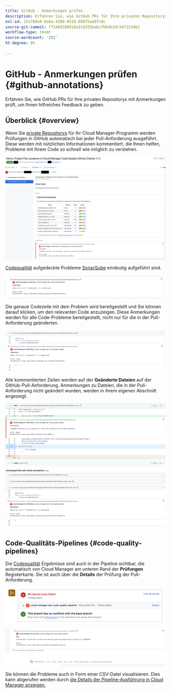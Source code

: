 ```yaml
---
title: GitHub - Anmerkungen prüfen
description: Erfahren Sie, wie GitHub PRs für Ihre privaten Repositorys mit Anmerkungen prüft, um Ihnen hilfreiches Feedback zu geben.
exl-id: 15178de8-8a8a-4300-8510-88875ad0fc8c
source-git-commit: f7348d388918a31d255babcfb64b3dc547153d62
workflow-type: tm+mt
source-wordcount: '252'
ht-degree: 0%

---
```



# GitHub - Anmerkungen prüfen {#github-annotations}

Erfahren Sie, wie GitHub PRs für Ihre privaten Repositorys mit Anmerkungen prüft, um Ihnen hilfreiches Feedback zu geben.

## Überblick {#overview}

Wenn Sie [private Repositorys](private-repositories.md) für Ihr Cloud Manager-Programm werden Prüfungen in GitHub automatisch bei jeder Pull-Anforderung ausgeführt. Diese werden mit nützlichen Informationen kommentiert, die Ihnen helfen, Probleme mit Ihrem Code so schnell wie möglich zu verstehen.

![Beispiel für GitHub-Prüfanmerkungen](assets/github-check-annotations.png)

[Codequalität](/help/implementing/cloud-manager/code-quality-testing.md) aufgedeckte Probleme [SonarQube](/help/implementing/cloud-manager/custom-code-quality-rules.md) eindeutig aufgeführt sind.

![Beispiel für eine Anmerkung zu Codeproblemen](assets/github-check-annotations-example.png)

Die genaue Codezeile mit dem Problem wird bereitgestellt und Sie können darauf klicken, um den relevanten Code anzuzeigen. Diese Anmerkungen werden für alle Code-Probleme bereitgestellt, nicht nur für die in der Pull-Anforderung geänderten.

![Beispiel für eine Anmerkung zu Codeproblemen](assets/github-check-annotations-example-code.png)

Alle kommentierten Zeilen werden auf der **Geänderte Dateien** auf der GitHub-Pull-Anforderung. Anmerkungen zu Dateien, die in der Pull-Anforderung nicht geändert wurden, werden in ihrem eigenen Abschnitt angezeigt.

![Beispiel für Anmerkungen auf der Registerkarte für geänderte Dateien](assets/github-check-annotations-files-changed.png)

## Code-Qualitäts-Pipelines {#code-quality-pipelines}

Die [Codequalität](/help/implementing/cloud-manager/code-quality-testing.md) Ergebnisse sind auch in der Pipeline sichtbar, die automatisch von Cloud Manager am unteren Rand der **Prüfungen** Registerkarte. Sie ist auch über die **Details** der Prüfung der Pull-Anforderung.

![Beispiel für Anmerkungen](assets/github-check-annotations-code-quality.png)

![Beispiel für Anmerkungen](assets/github-check-annotations-code-quality-2.png)

Sie können die Probleme auch in Form einer CSV-Datei visualisieren. Dies kann abgerufen werden durch [die Details der Pipeline-Ausführung in Cloud Manager anzeigen.](/help/implementing/cloud-manager/configuring-pipelines/managing-pipelines.md#view-details)

